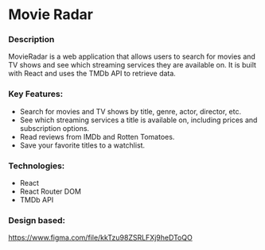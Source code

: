 # Movie Radar

### Description
MovieRadar is a web application that allows users to search for movies and TV shows and see which streaming services they are available on. It is built with React and uses the TMDb API to retrieve data.

### Key Features:
- Search for movies and TV shows by title, genre, actor, director, etc.
- See which streaming services a title is available on, including prices and subscription options.
- Read reviews from IMDb and Rotten Tomatoes.
- Save your favorite titles to a watchlist.

### Technologies:
- React
- React Router DOM
- TMDb API

### Design based:
https://www.figma.com/file/kkTzu98ZSRLFXj9heDToQO
